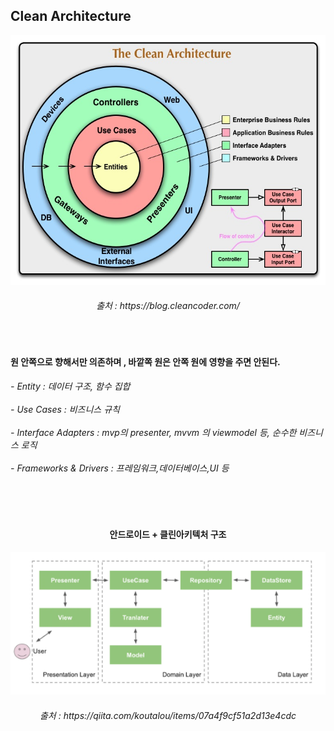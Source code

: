 
<h2> Clean Architecture</h2>

<div align="center">
<img height="400" src="https://github.com/kimTH65/cs/blob/main/img/CleanArchitecture.jpg">
<h6>출처 : https://blog.cleancoder.com/</h6>
</div>

<br>
<h4>원 안쪽으로 향해서만 의존하며 , 바깥쪽 원은 안쪽 원에 영향을 주면 안된다.</h4>
<h6>
 - Entity : 데이터 구조, 함수 집합
<br><br> - Use Cases : 비즈니스 규칙
<br><br> - Interface Adapters : mvp의 presenter, mvvm 의 viewmodel 등, 순수한 비즈니스 로직
<br><br> - Frameworks & Drivers : 프레임워크,데이터베이스,UI 등
</h6> 
<br><br>


<div align="center">
<h4>안드로이드 + 클린아키텍처 구조</h4>
<img src="https://github.com/kimTH65/cs/blob/main/img/cleanAnd.png">
<h6>출처 : https://qiita.com/koutalou/items/07a4f9cf51a2d13e4cdc</h6>
 </div>

